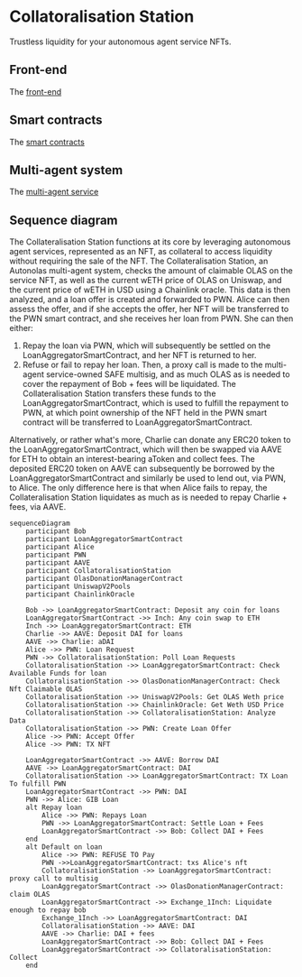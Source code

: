 # Collatoralisation Station

Trustless liquidity for your autonomous agent service NFTs.

## Front-end

The [front-end](frontend)


## Smart contracts

The [smart contracts](onchain)


## Multi-agent system

The [multi-agent service](mas)


## Sequence diagram

The Collateralisation Station functions at its core by leveraging autonomous agent services, represented as an NFT, as collateral to access liquidity without requiring the sale of the NFT.
The Collateralisation Station, an Autonolas multi-agent system, checks the amount of claimable OLAS on the service NFT, as well as the current wETH price of OLAS on Uniswap, and the current price of wETH in USD using a Chainlink oracle.
This data is then analyzed, and a loan offer is created and forwarded to PWN.
Alice can then assess the offer, and if she accepts the offer, her NFT will be transferred to the PWN smart contract, and she receives her loan from PWN.
She can then either:
1. Repay the loan via PWN, which will subsequently be settled on the LoanAggregatorSmartContract, and her NFT is returned to her.
2. Refuse or fail to repay her loan. Then, a proxy call is made to the multi-agent service-owned SAFE multisig, and as much OLAS as is needed to cover the repayment of Bob + fees will be liquidated. The Collateralisation Station transfers these funds to the LoanAggregatorSmartContract, which is used to fulfill the repayment to PWN, at which point ownership of the NFT held in the PWN smart contract will be transferred to LoanAggregatorSmartContract.

Alternatively, or rather what's more, Charlie can donate any ERC20 token to the LoanAggregatorSmartContract, which will then be swapped via AAVE for ETH to obtain an interest-bearing aToken and collect fees. The deposited ERC20 token on AAVE can subsequently be borrowed by the LoanAggregatorSmartContract and similarly be used to lend out, via PWN, to Alice. The only difference here is that when Alice fails to repay, the Collateralisation Station liquidates as much as is needed to repay Charlie + fees, via AAVE.



```mermaid
sequenceDiagram
    participant Bob
    participant LoanAggregatorSmartContract
    participant Alice
    participant PWN
    participant AAVE
    participant CollatoralisationStation
    participant OlasDonationManagerContract
    participant UniswapV2Pools
    participant ChainlinkOracle

    Bob ->> LoanAggregatorSmartContract: Deposit any coin for loans
    LoanAggregatorSmartContract ->> Inch: Any coin swap to ETH
    Inch ->> LoanAggregatorSmartContract: ETH
    Charlie ->> AAVE: Deposit DAI for loans
    AAVE ->> Charlie: aDAI
    Alice ->> PWN: Loan Request
    PWN ->> CollatoralisationStation: Poll Loan Requests
    CollatoralisationStation ->> LoanAggregatorSmartContract: Check Available Funds for loan
    CollatoralisationStation ->> OlasDonationManagerContract: Check Nft Claimable OLAS
    CollatoralisationStation ->> UniswapV2Pools: Get OLAS Weth price
    CollatoralisationStation ->> ChainlinkOracle: Get Weth USD Price
    CollatoralisationStation ->> CollatoralisationStation: Analyze Data
    CollatoralisationStation ->> PWN: Create Loan Offer
    Alice ->> PWN: Accept Offer
    Alice ->> PWN: TX NFT

    LoanAggregatorSmartContract ->> AAVE: Borrow DAI
    AAVE ->> LoanAggregatorSmartContract: DAI
    CollatoralisationStation ->> LoanAggregatorSmartContract: TX Loan To fulfill PWN
    LoanAggregatorSmartContract ->> PWN: DAI
    PWN ->> Alice: GIB Loan
    alt Repay loan
        Alice ->> PWN: Repays Loan
        PWN ->> LoanAggregatorSmartContract: Settle Loan + Fees
        LoanAggregatorSmartContract ->> Bob: Collect DAI + Fees
    end
    alt Default on loan
        Alice ->> PWN: REFUSE TO Pay
        PWN ->>LoanAggregatorSmartContract: txs Alice's nft
        CollatoralisationStation ->> LoanAggregatorSmartContract: proxy call to multisig
        LoanAggregatorSmartContract ->> OlasDonationManagerContract: claim OLAS
        LoanAggregatorSmartContract ->> Exchange_1Inch: Liquidate enough to repay bob
        Exchange_1Inch ->> LoanAggregatorSmartContract: DAI
        CollatoralisationStation ->> AAVE: DAI
        AAVE ->> Charlie: DAI + fees
        LoanAggregatorSmartContract ->> Bob: Collect DAI + Fees
        LoanAggregatorSmartContract ->> CollatoralisationStation: Collect
    end
```
